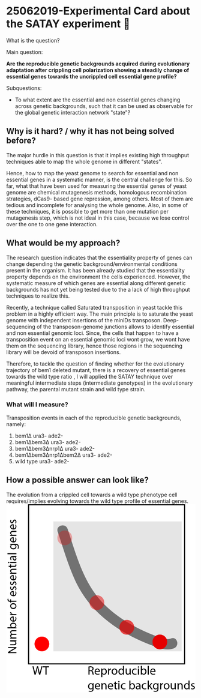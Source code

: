 # 25062019-Experimental Card about the SATAY experiment  🧐

What is the question?

Main question:

**Are the reproducible genetic backgrounds acquired during evolutionary adaptation after crippling cell polarization showing a steadily change of essential genes towards the uncrippled cell essential gene profile?**

Subquestions:
- To what extent are the essential and non essential genes changing across genetic backgrounds, such that it can be used as observable for the global genetic interaction network "state"?



## Why is it hard? / why it has not being solved before?

The major hurdle in this question is that it implies existing high throughput techniques able to map the whole genome in different "states".

 Hence, how to map the yeast genome to search for essential and non essential genes in a systematic manner, is the central challenge for this.
 So far, what that have been used for measuring the essential genes of yeast genome are chemical mutagenesis methods, homologous recombination strategies, dCas9- based gene repression, among others. Most of them are tedious and  incomplete for analysing the whole genome. Also, in some of these techniques, it is possible to get more than one mutation per mutagenesis step, which is not ideal in this case, because we lose control over the one to one gene interaction.




## What would be my approach?

The research question indicates that the essentiality property of genes can change depending the genetic background/environmental conditions present in the organism. It has been already studied that the essentiality property depends on the environment the cells experienced. However, the systematic measure of which genes are essential along different genetic backgrounds has not yet being tested due to the a lack of high throughput techniques to realize this.

Recently, a technique called Saturated transposition in yeast tackle this problem in a highly efficient way. The main principle is to saturate the yeast genome with independent insertions of the miniDs transposon. Deep-sequencing of the transposon-genome junctions allows to identify essential and non essential genomic loci.
Since, the cells that happen to have a transposition event on an essential genomic loci wont grow, we wont have them on the sequencing library, hence those regions in the sequencing library will be devoid of transposon insertions.

Therefore, to tackle the question of finding whether for the  evolutionary trajectory of bem1 deleted mutant,  there is a recovery of essential genes towards the wild type ratio , I will applied the SATAY technique over  meaningful intermediate steps (intermediate genotypes) in the evolutionary pathway, the parental mutant strain and wild type strain.

###  What will I measure?

Transposition events in each of the reproducible genetic backgrounds, namely:

1. bem1Δ ura3- ade2-
2. bem1Δbem3Δ ura3- ade2-
3. bem1Δbem3Δnrp1Δ ura3- ade2-
4. bem1Δbem3Δnrp1Δbem2Δ ura3- ade2-
5. wild type ura3- ade2-

## How a possible answer can look like?
The evolution from a crippled cell towards a wild type phenotype cell requires/implies evolving towards the wild type profile of essential genes.
 ![](../Images/expectations_satay_card_01072019.png)
